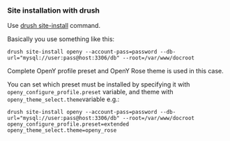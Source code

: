 ### Site installation with drush

Use [drush site-install](https://drushcommands.com/drush-8x/core/site-install/) command.

Basically you use something like this:
```
drush site-install openy --account-pass=password --db-url="mysql://user:pass@host:3306/db" --root=/var/www/docroot
```

Complete OpenY profile preset and OpenY Rose theme is used in this case.

You can set which preset must be installed by specifying it with `openy_configure_profile.preset` variable, and theme with 
`openy_theme_select.theme`variable e.g.:
```
drush site-install openy --account-pass=password --db-url="mysql://user:pass@host:3306/db" --root=/var/www/docroot openy_configure_profile.preset=extended openy_theme_select.theme=openy_rose
```
